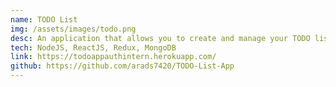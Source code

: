 ```yaml
---
name: TODO List
img: /assets/images/todo.png
desc: An application that allows you to create and manage your TODO list.
tech: NodeJS, ReactJS, Redux, MongoDB 
link: https://todoappauthintern.herokuapp.com/
github: https://github.com/arads7420/TODO-List-App
---
```

